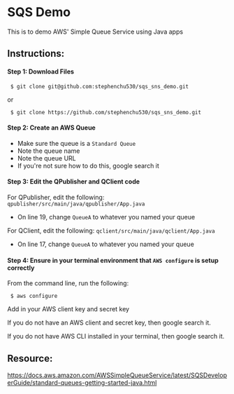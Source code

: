 # SQS Demo

This is to demo AWS' Simple Queue Service using Java apps

## Instructions:

#### Step 1: Download Files
```
 $ git clone git@github.com:stephenchu530/sqs_sns_demo.git
```
or
```
 $ git clone https://github.com/stephenchu530/sqs_sns_demo.git
```

#### Step 2: Create an AWS Queue
- Make sure the queue is a `Standard Queue`
- Note the queue name
- Note the queue URL
- If you're not sure how to do this, google search it

#### Step 3: Edit the QPublisher and QClient code
For QPublisher, edit the following: `qpublisher/src/main/java/qpublisher/App.java`
- On line 19, change `QueueA` to whatever you named your queue

For QClient, edit the following: `qclient/src/main/java/qclient/App.java`
- On line 17, change `QueueA` to whatever you named your queue

#### Step 4: Ensure in your terminal environment that `AWS configure` is setup correctly
From the command line, run the following:
```
 $ aws configure
```
Add in your AWS client key and secret key

If you do not have an AWS client and secret key, then google search it.

If you do not have AWS CLI installed in your terminal, then google search it.

## Resource:
https://docs.aws.amazon.com/AWSSimpleQueueService/latest/SQSDeveloperGuide/standard-queues-getting-started-java.html




